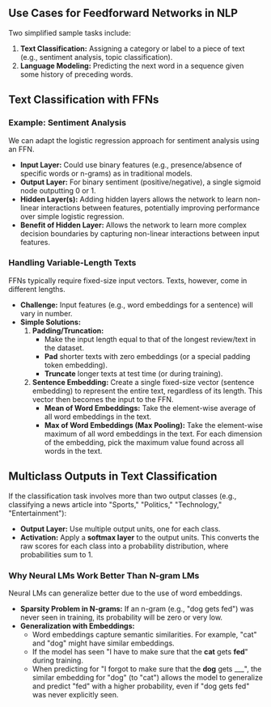## Use Cases for Feedforward Networks in NLP

Two simplified sample tasks include:
1.  **Text Classification:** Assigning a category or label to a piece of text (e.g., sentiment analysis, topic classification).
2.  **Language Modeling:** Predicting the next word in a sequence given some history of preceding words.

## Text Classification with FFNs

### Example: Sentiment Analysis
We can adapt the logistic regression approach for sentiment analysis using an FFN.
*   **Input Layer:** Could use binary features (e.g., presence/absence of specific words or n-grams) as in traditional models.
*   **Output Layer:** For binary sentiment (positive/negative), a single sigmoid node outputting 0 or 1.
*   **Hidden Layer(s):** Adding hidden layers allows the network to learn non-linear interactions between features, potentially improving performance over simple logistic regression.
*   **Benefit of Hidden Layer:** Allows the network to learn more complex decision boundaries by capturing non-linear interactions between input features.

### Handling Variable-Length Texts
FFNs typically require fixed-size input vectors. Texts, however, come in different lengths.
*   **Challenge:** Input features (e.g., word embeddings for a sentence) will vary in number.
*   **Simple Solutions:**
    1.  **Padding/Truncation:**
        *   Make the input length equal to that of the longest review/text in the dataset.
        *   **Pad** shorter texts with zero embeddings (or a special padding token embedding).
        *   **Truncate** longer texts at test time (or during training).
    2.  **Sentence Embedding:** Create a single fixed-size vector (sentence embedding) to represent the entire text, regardless of its length. This vector then becomes the input to the FFN.
        *   **Mean of Word Embeddings:** Take the element-wise average of all word embeddings in the text.
        *   **Max of Word Embeddings (Max Pooling):** Take the element-wise maximum of all word embeddings in the text. For each dimension of the embedding, pick the maximum value found across all words in the text.

## Multiclass Outputs in Text Classification
If the classification task involves more than two output classes (e.g., classifying a news article into "Sports," "Politics," "Technology," "Entertainment"):
*   **Output Layer:** Use multiple output units, one for each class.
*   **Activation:** Apply a **softmax layer** to the output units. This converts the raw scores for each class into a probability distribution, where probabilities sum to 1.
### Why Neural LMs Work Better Than N-gram LMs
Neural LMs can generalize better due to the use of word embeddings.
*   **Sparsity Problem in N-grams:** If an n-gram (e.g., "dog gets fed") was never seen in training, its probability will be zero or very low.
*   **Generalization with Embeddings:**
    *   Word embeddings capture semantic similarities. For example, "cat" and "dog" might have similar embeddings.
    *   If the model has seen "I have to make sure that the **cat** gets **fed**" during training.
    *   When predicting for "I forgot to make sure that the **dog** gets ___", the similar embedding for "dog" (to "cat") allows the model to generalize and predict "fed" with a higher probability, even if "dog gets fed" was never explicitly seen.